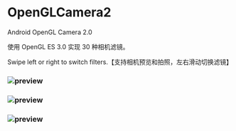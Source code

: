 # OpenGLCamera2
Android OpenGL Camera 2.0 

使用 OpenGL ES 3.0 实现 30 种相机滤镜。

Swipe left or right to switch filters.【支持相机预览和拍照，左右滑动切换滤镜】
### ![preview](https://github.com/githubhaohao/OpenGLCamera2/blob/master/gif/camera2_previewC.gif)
### ![preview](https://github.com/githubhaohao/OpenGLCamera2/blob/master/gif/camera2_previewB.gif)
### ![preview](https://github.com/githubhaohao/OpenGLCamera2/blob/master/gif/camera2_previewA.gif)


